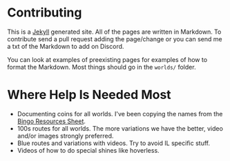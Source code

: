 # Contributing

This is a [Jekyll](https://jekyllrb.com/) generated site. All of the pages are written in Markdown.
To contribute send a pull request adding the page/change or you can send me a txt of the Markdown to add on Discord.

You can look at examples of preexisting pages for examples of how to format the Markdown. Most things should go in the `worlds/` folder.

# Where Help Is Needed Most
- Documenting coins for all worlds. I've been copying the names from the [Bingo Resources Sheet](https://docs.google.com/spreadsheets/d/1b8QYMr8DeSAtjjIhWHQ0JRY52W-bqknXQ1iyfqEzMiQ/edit#gid=137137649).
- 100s routes for all worlds. The more variations we have the better, video and/or images strongly preferred.
- Blue routes and variations with videos. Try to avoid IL specific stuff.
- Videos of how to do special shines like hoverless.
